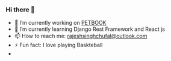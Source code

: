 ### Hi there 👋

- 🔭 I’m currently working on <a href ='http://petbookbyrajesh.herokuapp.com/'>PETBOOK</a>
- 🌱 I’m currently learning Django Rest Framework and React js 
- 📫 How to reach me: rajeshsinghchufal@outlook.com 
- ⚡ Fun fact: I love playing Baskteball
- 
